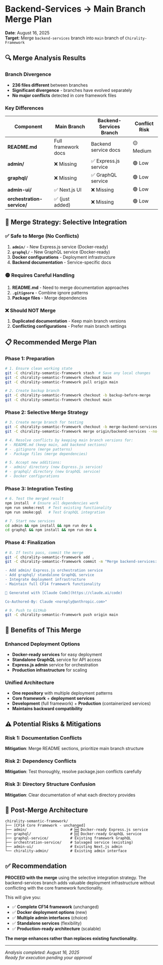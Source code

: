 # Backend-Services → Main Branch Merge Plan

**Date**: August 16, 2025  
**Target**: Merge `backend-services` branch into `main` branch of `Chirality-Framework`

## 🔍 **Merge Analysis Results**

### Branch Divergence
- **236 files different** between branches
- **Significant divergence** - branches have evolved separately
- **No major conflicts** detected in core framework files

### Key Differences
| Component | Main Branch | Backend-Services Branch | Conflict Risk |
|-----------|-------------|------------------------|---------------|
| **README.md** | Full framework docs | Backend service docs | 🟡 Medium |
| **admin/** | ❌ Missing | ✅ Express.js service | 🟢 Low |
| **graphql/** | ❌ Missing | ✅ GraphQL service | 🟢 Low |
| **admin-ui/** | ✅ Next.js UI | ❌ Missing | 🟢 Low |
| **orchestration-service/** | ✅ (just added) | ❌ Missing | 🟢 Low |

## 🎯 **Merge Strategy: Selective Integration**

### ✅ **Safe to Merge (No Conflicts)**
1. **`admin/`** - New Express.js service (Docker-ready)
2. **`graphql/`** - New GraphQL service (Docker-ready)  
3. **Docker configurations** - Deployment infrastructure
4. **Backend documentation** - Service-specific docs

### 🟡 **Requires Careful Handling**
1. **README.md** - Need to merge documentation approaches
2. **`.gitignore`** - Combine ignore patterns
3. **Package files** - Merge dependencies

### ❌ **Should NOT Merge**
1. **Duplicated documentation** - Keep main branch versions
2. **Conflicting configurations** - Prefer main branch settings

## 📋 **Recommended Merge Plan**

### Phase 1: Preparation
```bash
# 1. Ensure clean working state
git -C chirality-semantic-framework stash  # Save any local changes
git -C chirality-semantic-framework checkout main
git -C chirality-semantic-framework pull origin main

# 2. Create backup branch
git -C chirality-semantic-framework checkout -b backup-before-merge
git -C chirality-semantic-framework checkout main
```

### Phase 2: Selective Merge Strategy
```bash
# 3. Create merge branch for testing
git -C chirality-semantic-framework checkout -b merge-backend-services
git -C chirality-semantic-framework merge origin/backend-services --no-commit --no-ff

# 4. Resolve conflicts by keeping main branch versions for:
# - README.md (keep main, add backend sections)
# - .gitignore (merge patterns)
# - Package files (merge dependencies)

# 5. Accept new additions:
# - admin/ directory (new Express.js service)
# - graphql/ directory (new GraphQL service)
# - Docker configurations
```

### Phase 3: Integration Testing
```bash
# 6. Test the merged result
npm install  # Ensure all dependencies work
npm run smoke:rest  # Test existing functionality
npm run smoke:gql   # Test GraphQL integration

# 7. Start new services
cd admin && npm install && npm run dev &
cd graphql && npm install && npm run dev &
```

### Phase 4: Finalization
```bash
# 8. If tests pass, commit the merge
git -C chirality-semantic-framework add .
git -C chirality-semantic-framework commit -m "Merge backend-services: Add Docker-ready deployment services

- Add admin/ Express.js orchestration service
- Add graphql/ standalone GraphQL service  
- Integrate deployment infrastructure
- Maintain full CF14 framework functionality

🤖 Generated with [Claude Code](https://claude.ai/code)

Co-Authored-By: Claude <noreply@anthropic.com>"

# 9. Push to GitHub
git -C chirality-semantic-framework push origin main
```

## 🎁 **Benefits of This Merge**

### Enhanced Deployment Options
- **Docker-ready services** for easy deployment
- **Standalone GraphQL** service for API access
- **Express.js admin** service for orchestration
- **Production infrastructure** for scaling

### Unified Architecture
- **One repository** with multiple deployment patterns
- **Core framework** + **deployment services**
- **Development** (full framework) + **Production** (containerized services)
- **Maintains backward compatibility**

## ⚠️ **Potential Risks & Mitigations**

### Risk 1: Documentation Conflicts
**Mitigation**: Merge README sections, prioritize main branch structure

### Risk 2: Dependency Conflicts  
**Mitigation**: Test thoroughly, resolve package.json conflicts carefully

### Risk 3: Directory Structure Confusion
**Mitigation**: Clear documentation of what each directory provides

## 🚀 **Post-Merge Architecture**

```
chirality-semantic-framework/
├── [CF14 Core Framework - unchanged]
├── admin/                    # 🆕 Docker-ready Express.js service
├── graphql/                  # 🆕 Docker-ready GraphQL service
├── graphql-service/          # Existing framework GraphQL
├── orchestration-service/    # Salvaged service (existing)
├── admin-ui/                 # Existing Next.js admin
└── chirality-admin/          # Existing admin interface
```

## ✅ **Recommendation**

**PROCEED with the merge** using the selective integration strategy. The backend-services branch adds valuable deployment infrastructure without conflicting with the core framework functionality.

This will give you:
- ✅ **Complete CF14 framework** (unchanged)
- ✅ **Docker deployment options** (new)
- ✅ **Multiple admin interfaces** (choice)
- ✅ **Standalone services** (flexibility)
- ✅ **Production-ready architecture** (scalable)

**The merge enhances rather than replaces existing functionality.**

---

*Analysis completed: August 16, 2025*  
*Ready for execution pending your approval*